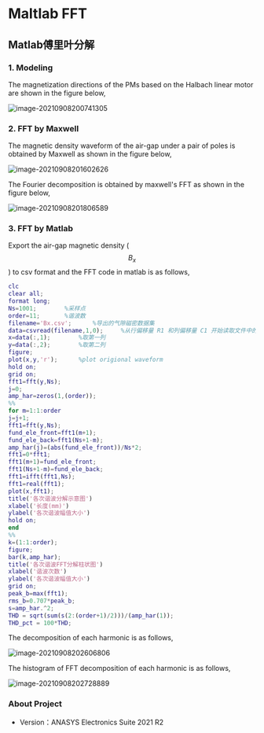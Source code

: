 # Maltlab FFT

## Matlab傅里叶分解

### 1. Modeling

The magnetization directions of the PMs based on the Halbach linear motor are shown in the figure below,

![image-20210908200741305](https://cdn.jsdelivr.net/gh/kishomoe/blogpic@master/picgo/image-20210908200741305.png)

### 2. FFT by Maxwell

The magnetic density waveform of the air-gap under a pair of poles is obtained by Maxwell as  shown in the figure below,

![image-20210908201602626](https://cdn.jsdelivr.net/gh/kishomoe/blogpic@master/picgo/image-20210908201602626.png)

The Fourier decomposition is obtained by maxwell's FFT as shown in the figure below,

![image-20210908201806589](https://cdn.jsdelivr.net/gh/kishomoe/blogpic@master/picgo/image-20210908201806589.png)

### 3. FFT by Matlab

Export the air-gap magnetic density ($$B_x$$) to csv format and the FFT code in matlab is as follows,

```matlab
clc
clear all;
format long;
Ns=1001;		%采样点
order=11;		%谐波数
filename='Bx.csv';		%导出的气隙磁密数据集
data=csvread(filename,1,0);     %从行偏移量 R1 和列偏移量 C1 开始读取文件中的数据
x=data(:,1);        %取第一列
y=data(:,2);        %取第二列
figure;
plot(x,y,'r');      %plot origional waveform
hold on;
grid on;
fft1=fft(y,Ns);
j=0;
amp_har=zeros(1,(order));
%%
for m=1:1:order
j=j+1;
fft1=fft(y,Ns);
fund_ele_front=fft1(m+1);
fund_ele_back=fft1(Ns+1-m);
amp_har(j)=(abs(fund_ele_front))/Ns*2;
fft1=0*fft1;
fft1(m+1)=fund_ele_front;
fft1(Ns+1-m)=fund_ele_back;
fft1=ifft(fft1,Ns);
fft1=real(fft1);
plot(x,fft1);
title('各次谐波分解示意图')
xlabel('长度(mm)')
ylabel('各次谐波幅值大小')
hold on;
end
%%
k=(1:1:order);
figure;
bar(k,amp_har);
title('各次谐波FFT分解柱状图')
xlabel('谐波次数')
ylabel('各次谐波幅值大小')
grid on;
peak_b=max(fft1);
rms_b=0.707*peak_b;
s=amp_har.^2;
THD = sqrt(sum(s(2:(order+1)/2)))/(amp_har(1));
THD_pct = 100*THD;
```

The decomposition of each harmonic is as follows,

![image-20210908202606806](https://cdn.jsdelivr.net/gh/kishomoe/blogpic@master/picgo/image-20210908202606806.png)

The histogram of FFT decomposition of each harmonic is as follows,

![image-20210908202728889](https://cdn.jsdelivr.net/gh/kishomoe/blogpic@master/picgo/image-20210908202728889.png)

### About Project

- Version：ANASYS Electronics Suite 2021 R2

